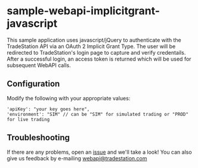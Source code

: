 # sample-webapi-implicitgrant-javascript

This sample application uses javascript/jQuery to authenticate with the TradeStation API via an OAuth 2 Implicit Grant Type. The user will be redirected to TradeStation's login page to capture and verify credentails. After a successful login, an access token is returned which will be used for subsequent WebAPI calls.

## Configuration
Modify the following with your appropriate values:

    'apiKey': "your key goes here",
    'environment': "SIM" // can be "SIM" for simulated trading or "PROD" for live trading

## Troubleshooting
If there are any problems, open an [issue](sample-webapi-implicitgrant-javascript/issues) and we'll take a look! You can also give us feedback by e-mailing webapi@tradestation.com

